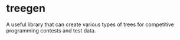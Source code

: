 # treegen
A useful library that can create various types of trees for competitive programming contests and test data.
